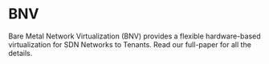 BNV
==========

Bare Metal Network Virtualization (BNV) provides a flexible hardware-based virtualization for SDN Networks to Tenants. Read our full-paper for all the details.